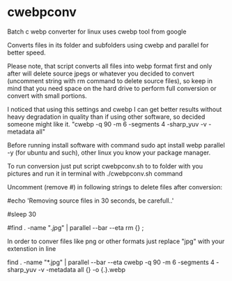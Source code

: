 # cwebpconv
Batch c webp converter for linux uses cwebp tool from google

Converts files in its folder and subfolders using cwebp and parallel for better speed. 

Please note, that script converts all files into webp format first and only after will delete source jpegs or whatever you decided to convert (uncomment string with rm command to delete source files), so keep in mind that you need space on the hard drive to perform full conversion or convert with small portions.

I noticed that using this settings and cwebp I can get better results without heavy degradation in quality than if using other software, so decided someone might like it. "cwebp -q 90 -m 6 -segments 4 -sharp_yuv -v -metadata all"

Before running install software with command sudo apt install webp parallel -y (for ubuntu and such), other linux you know your package manager.

To run conversion just put script cwebpconv.sh to to folder with you pictures and run it in terminal with ./cwebpconv.sh command

Uncomment (remove #) in following strings to delete files after conversion:

#echo 'Removing source files in 30 seconds, be carefull..'

#sleep 30

#find . -name "*.jp*g" | parallel --bar --eta rm {} \;

In order to conver files like png or other formats just replace "jpg" with your extenstion in line 

find . -name "*.jpg" | parallel --bar --eta cwebp -q 90 -m 6 -segments 4 -sharp_yuv -v -metadata all {} -o {.}.webp
